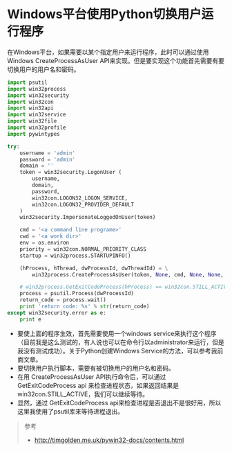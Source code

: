 # Windows平台使用Python切换用户运行程序

在Windows平台，如果需要以某个指定用户来运行程序，此时可以通过使用 Windows CreateProcessAsUser API来实现。但是要实现这个功能首先需要有要切换用户的用户名和密码。

``` python
import psutil
import win32process
import win32security
import win32con
import win32api
import win32service
import win32file
import win32profile
import pywintypes

try:
    username = 'admin'
    password = 'admin'
    domain = ''
    token = win32security.LogonUser (
        username,
        domain,
        password,
        win32con.LOGON32_LOGON_SERVICE,
        win32con.LOGON32_PROVIDER_DEFAULT
    )
    win32security.ImpersonateLoggedOnUser(token)

    cmd = '<a command line programe>'
    cwd = '<a work dir>'
    env = os.environ
    priority = win32con.NORMAL_PRIORITY_CLASS
    startup = win32process.STARTUPINFO()

    (hProcess, hThread, dwProcessId, dwThreadId) = \
        win32process.CreateProcessAsUser(token, None, cmd, None, None, True, priority, env, cwd, startup)

    # win32process.GetExitCodeProcess(hProcess) == win32con.STILL_ACTIVE
    process = psutil.Process(dwProcessId)
    return_code = process.wait()
    print 'return code: %s' % str(return_code)
except win32security.error as e:
    print e
```

- 要使上面的程序生效，首先需要使用一个windows service来执行这个程序（目前我是这么测试的，有人说也可以在命令行以administrator来运行，但是我没有测试成功）。关于Python创建Windows Service的方法，可以参考我前面文章。
- 要切换用户执行脚本，需要有被切换用户的用户名和密码。
- 在用 CreateProcessAsUser API执行命令后，可以通过 GetExitCodeProcess api 来检查进程状态，如果返回结果是 win32con.STILL_ACTIVE，我们可以继续等待。
- 显然，通过 GetExitCodeProcess api来检查进程是否退出不是很好用，所以这里我使用了psutil库来等待进程退出。

> 参考
> - http://timgolden.me.uk/pywin32-docs/contents.html
